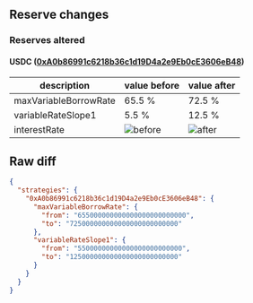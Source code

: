 ## Reserve changes

### Reserves altered

#### USDC ([0xA0b86991c6218b36c1d19D4a2e9Eb0cE3606eB48](https://etherscan.io/address/0xA0b86991c6218b36c1d19D4a2e9Eb0cE3606eB48))

| description | value before | value after |
| --- | --- | --- |
| maxVariableBorrowRate | 65.5 % | 72.5 % |
| variableRateSlope1 | 5.5 % | 12.5 % |
| interestRate | ![before](https://dash.onaave.com/api/static?variableRateSlope1=55000000000000000000000000&variableRateSlope2=600000000000000000000000000&optimalUsageRatio=920000000000000000000000000&baseVariableBorrowRate=0&maxVariableBorrowRate=655000000000000000000000000) | ![after](https://dash.onaave.com/api/static?variableRateSlope1=125000000000000000000000000&variableRateSlope2=600000000000000000000000000&optimalUsageRatio=920000000000000000000000000&baseVariableBorrowRate=0&maxVariableBorrowRate=725000000000000000000000000) |

## Raw diff

```json
{
  "strategies": {
    "0xA0b86991c6218b36c1d19D4a2e9Eb0cE3606eB48": {
      "maxVariableBorrowRate": {
        "from": "655000000000000000000000000",
        "to": "725000000000000000000000000"
      },
      "variableRateSlope1": {
        "from": "55000000000000000000000000",
        "to": "125000000000000000000000000"
      }
    }
  }
}
```
